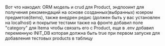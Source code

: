 Вот что накодил: ORM модель  и crud для Product, 
эндпооинт для получения рекомендаций на основе созданных(выбранных) юзером
предметов(items), также внедрен редис (должен быть у вас установлен на localhost) и покрытие тестами также на фронте добавил поле "category" для Itemа 
чтобы связать его с Product, еще в .env добавил переменную INIT_DB которая должна быть true при первом запуске для добавления тестовых products в таблицу

